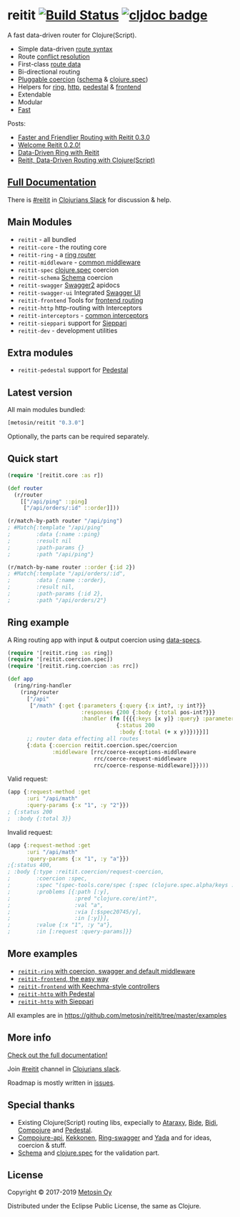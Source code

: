# reitit [![Build Status](https://img.shields.io/circleci/project/github/metosin/reitit.svg)](https://circleci.com/gh/metosin/reitit) [![cljdoc badge](https://cljdoc.xyz/badge/metosin/reitit)](https://cljdoc.xyz/jump/release/metosin/reitit)

A fast data-driven router for Clojure(Script).

* Simple data-driven [route syntax](https://metosin.github.io/reitit/basics/route_syntax.html)
* Route [conflict resolution](https://metosin.github.io/reitit/basics/route_conflicts.html)
* First-class [route data](https://metosin.github.io/reitit/basics/route_data.html)
* Bi-directional routing
* [Pluggable coercion](https://metosin.github.io/reitit/coercion/coercion.html) ([schema](https://github.com/plumatic/schema) & [clojure.spec](https://clojure.org/about/spec))
* Helpers for [ring](https://metosin.github.io/reitit/ring/ring.html), [http](https://metosin.github.io/reitit/http/interceptors.html), [pedestal](https://metosin.github.io/reitit/http/pedestal.html) & [frontend](https://metosin.github.io/reitit/frontend/basics.html)
* Extendable
* Modular
* [Fast](https://metosin.github.io/reitit/performance.html)

Posts:
* [Faster and Friendlier Routing with Reitit 0.3.0](https://www.metosin.fi/blog/faster-and-friendlier-routing-with-reitit030/)
* [Welcome Reitit 0.2.0!](https://www.metosin.fi/blog/reitit020/)
* [Data-Driven Ring with Reitit](https://www.metosin.fi/blog/reitit-ring/)
* [Reitit, Data-Driven Routing with Clojure(Script)](https://www.metosin.fi/blog/reitit/)

## [Full Documentation](https://metosin.github.io/reitit/)

There is [#reitit](https://clojurians.slack.com/messages/reitit/) in [Clojurians Slack](http://clojurians.net/) for discussion & help.

## Main Modules

* `reitit` - all bundled
* `reitit-core` - the routing core
* `reitit-ring` - a [ring router](https://metosin.github.io/reitit/ring/ring.html)
* `reitit-middleware` - [common middleware](https://metosin.github.io/reitit/ring/default_middleware.html)
* `reitit-spec` [clojure.spec](https://clojure.org/about/spec) coercion
* `reitit-schema` [Schema](https://github.com/plumatic/schema) coercion
* `reitit-swagger` [Swagger2](https://swagger.io/) apidocs
* `reitit-swagger-ui` Integrated [Swagger UI](https://github.com/swagger-api/swagger-ui)
* `reitit-frontend` Tools for [frontend routing]((https://metosin.github.io/reitit/frontend/basics.html))
* `reitit-http` http-routing with Interceptors
* `reitit-interceptors` - [common interceptors](https://metosin.github.io/reitit/http/default_interceptors.html)
* `reitit-sieppari` support for [Sieppari](https://github.com/metosin/sieppari)
* `reitit-dev` - development utilities

## Extra modules

* `reitit-pedestal` support for [Pedestal](http://pedestal.io)

## Latest version

All main modules bundled:

```clj
[metosin/reitit "0.3.0"]
```

Optionally, the parts can be required separately.

## Quick start

```clj
(require '[reitit.core :as r])

(def router
  (r/router
    [["/api/ping" ::ping]
     ["/api/orders/:id" ::order]]))

(r/match-by-path router "/api/ping")
; #Match{:template "/api/ping"
;        :data {:name ::ping}
;        :result nil
;        :path-params {}
;        :path "/api/ping"}

(r/match-by-name router ::order {:id 2})
; #Match{:template "/api/orders/:id",
;        :data {:name ::order},
;        :result nil,
;        :path-params {:id 2},
;        :path "/api/orders/2"}
```

## Ring example

A Ring routing app with input & output coercion using [data-specs](https://github.com/metosin/spec-tools/blob/master/README.md#data-specs).

```clj
(require '[reitit.ring :as ring])
(require '[reitit.coercion.spec])
(require '[reitit.ring.coercion :as rrc])

(def app
  (ring/ring-handler
    (ring/router
      ["/api"
       ["/math" {:get {:parameters {:query {:x int?, :y int?}}
                       :responses {200 {:body {:total pos-int?}}}
                       :handler (fn [{{{:keys [x y]} :query} :parameters}]
                                  {:status 200
                                   :body {:total (+ x y)}})}}]]
      ;; router data effecting all routes
      {:data {:coercion reitit.coercion.spec/coercion
              :middleware [rrc/coerce-exceptions-middleware
                           rrc/coerce-request-middleware
                           rrc/coerce-response-middleware]}})))
```

Valid request:

```clj
(app {:request-method :get
      :uri "/api/math"
      :query-params {:x "1", :y "2"}})
; {:status 200
;  :body {:total 3}}
```

Invalid request:

```clj
(app {:request-method :get
      :uri "/api/math"
      :query-params {:x "1", :y "a"}})
;{:status 400,
; :body {:type :reitit.coercion/request-coercion,
;        :coercion :spec,
;        :spec "(spec-tools.core/spec {:spec (clojure.spec.alpha/keys :req-un [:$spec20745/x :$spec20745/y]), :type :map, :keys #{:y :x}, :keys/req #{:y :x}})",
;        :problems [{:path [:y],
;                    :pred "clojure.core/int?",
;                    :val "a",
;                    :via [:$spec20745/y],
;                    :in [:y]}],
;        :value {:x "1", :y "a"},
;        :in [:request :query-params]}}
```

## More examples

* [`reitit-ring` with coercion, swagger and default middleware](https://github.com/metosin/reitit/blob/master/examples/ring-swagger/src/example/server.clj)
* [`reitit-frontend`, the easy way](https://github.com/metosin/reitit/blob/master/examples/frontend/src/frontend/core.cljs)
* [`reitit-frontend` with Keechma-style controllers](https://github.com/metosin/reitit/blob/master/examples/frontend-controllers/src/frontend/core.cljs)
* [`reitit-http` with Pedestal](https://github.com/metosin/reitit/blob/master/examples/pedestal/src/example/server.clj)
* [`reitit-http` with Sieppari](https://github.com/metosin/reitit/blob/master/examples/http/src/example/server.clj)

All examples are in https://github.com/metosin/reitit/tree/master/examples

## More info

[Check out the full documentation!](https://metosin.github.io/reitit/)

Join [#reitit](https://clojurians.slack.com/messages/reitit/) channel in [Clojurians slack](http://clojurians.net/).

Roadmap is mostly written in [issues](https://github.com/metosin/reitit/issues).

## Special thanks

* Existing Clojure(Script) routing libs, expecially to
[Ataraxy](https://github.com/weavejester/ataraxy), [Bide](https://github.com/funcool/bide), [Bidi](https://github.com/juxt/bidi), [Compojure](https://github.com/weavejester/compojure) and
[Pedestal](https://github.com/pedestal/pedestal/tree/master/route).
* [Compojure-api](https://github.com/metosin/compojure-api), [Kekkonen](https://github.com/metosin/kekkonen), [Ring-swagger](https://github.com/metosin/ring-swagger) and [Yada](https://github.com/juxt/yada) and for ideas, coercion & stuff.
* [Schema](https://github.com/plumatic/schema) and [clojure.spec](https://clojure.org/about/spec) for the validation part.

## License

Copyright © 2017-2019 [Metosin Oy](http://www.metosin.fi)

Distributed under the Eclipse Public License, the same as Clojure.
